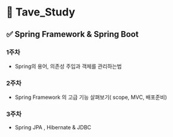 # 📝 Tave_Study 

## ✅ Spring Framework & Spring Boot 


###  1주차
-  Spring의 용어, 의존성 주입과 객체를 관리하는법

###  2주차
-  Spring Framework 의 고급 기능 살펴보기( scope, MVC, 배포준비)
  
###  3주차
-  Spring JPA , Hibernate & JDBC
